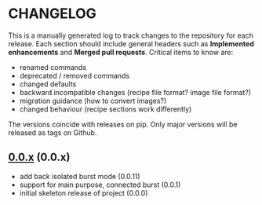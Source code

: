 # CHANGELOG

This is a manually generated log to track changes to the repository for each release.
Each section should include general headers such as **Implemented enhancements**
and **Merged pull requests**. Critical items to know are:

 - renamed commands
 - deprecated / removed commands
 - changed defaults
 - backward incompatible changes (recipe file format? image file format?)
 - migration guidance (how to convert images?)
 - changed behaviour (recipe sections work differently)

The versions coincide with releases on pip. Only major versions will be released as tags on Github.

## [0.0.x](https://github.com/converged-computing/flux-burst-compute-engine/tree/main) (0.0.x)
 - add back isolated burst mode (0.0.11)
 - support for main purpose, connected burst (0.0.1)
 - initial skeleton release of project (0.0.0)
